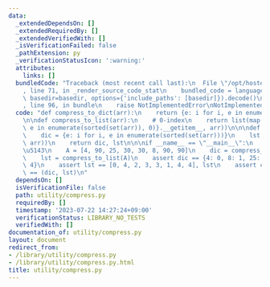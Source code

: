```yaml
---
data:
  _extendedDependsOn: []
  _extendedRequiredBy: []
  _extendedVerifiedWith: []
  _isVerificationFailed: false
  _pathExtension: py
  _verificationStatusIcon: ':warning:'
  attributes:
    links: []
  bundledCode: "Traceback (most recent call last):\n  File \"/opt/hostedtoolcache/PyPy/3.7.13/x64/site-packages/onlinejudge_verify/documentation/build.py\"\
    , line 71, in _render_source_code_stat\n    bundled_code = language.bundle(stat.path,\
    \ basedir=basedir, options={'include_paths': [basedir]}).decode()\n  File \"/opt/hostedtoolcache/PyPy/3.7.13/x64/site-packages/onlinejudge_verify/languages/python.py\"\
    , line 96, in bundle\n    raise NotImplementedError\nNotImplementedError\n"
  code: "def compress_to_dict(arr):\n    return {e: i for i, e in enumerate(sorted(set(arr)))}\n\
    \n\ndef compress_to_list(arr):\n    # 0-index\n    return list(map({e: i for i,\
    \ e in enumerate(sorted(set(arr)), 0)}.__getitem__, arr))\n\n\ndef compress(arr):\n\
    \    dic = {e: i for i, e in enumerate(sorted(set(arr)))}\n    lst = list(map(dic.__getitem__,\
    \ arr))\n    return dic, lst\n\n\nif __name__ == \"__main__\":\n    # \uFF11\u6B21\
    \u5143\n    A = [4, 90, 25, 30, 30, 8, 90, 90]\n    dic = compress_to_dict(A)\n\
    \    lst = compress_to_list(A)\n    assert dic == {4: 0, 8: 1, 25: 2, 30: 3, 90:\
    \ 4}\n    assert lst == [0, 4, 2, 3, 3, 1, 4, 4], lst\n    assert compress(A)\
    \ == (dic, lst)\n"
  dependsOn: []
  isVerificationFile: false
  path: utility/compress.py
  requiredBy: []
  timestamp: '2023-07-22 14:27:24+09:00'
  verificationStatus: LIBRARY_NO_TESTS
  verifiedWith: []
documentation_of: utility/compress.py
layout: document
redirect_from:
- /library/utility/compress.py
- /library/utility/compress.py.html
title: utility/compress.py
---
```

